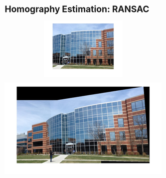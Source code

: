 # Homography Estimation: RANSAC
<p align="center"
<img src="building1.jpg" width="50%">
<img src="building2.jpg" width="50%">
</p>
<img src="building_ransac.jpg">
